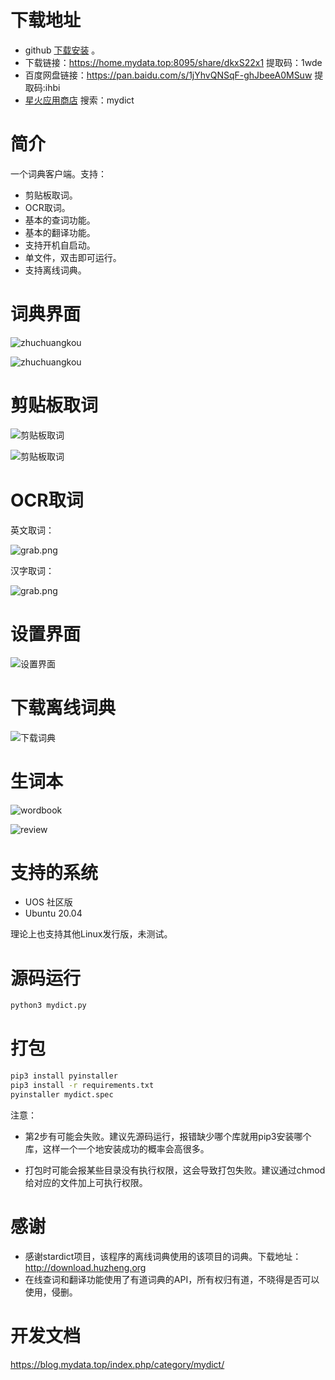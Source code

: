 # 下载地址
- github [下载安装](https://github.com/xxNull-lsk/my_dict/releases/latest) 。
- 下载链接：https://home.mydata.top:8095/share/dkxS22x1  提取码：1wde
- 百度网盘链接：https://pan.baidu.com/s/1jYhvQNSqF-ghJbeeA0MSuw 提取码:ihbi
- [星火应用商店](https://www.deepinos.org/) 搜索：mydict


# 简介

一个词典客户端。支持：

- 剪贴板取词。
- OCR取词。
- 基本的查词功能。
- 基本的翻译功能。
- 支持开机自启动。
- 单文件，双击即可运行。
- 支持离线词典。



# 词典界面

![zhuchuangkou](https://home.mydata.top:8684/blog/20221002200213-main.png)

![zhuchuangkou](https://home.mydata.top:8684/blog/20221002200217-main2.png)

# 剪贴板取词

![剪贴板取词](https://home.mydata.top:8684/blog/20221002200220-clipboard.png)

![剪贴板取词](readme.assets/clipboard2.png)

# OCR取词

英文取词：

![grab.png](https://home.mydata.top:8684/blog/20221002200223-grab.png)

汉字取词：

![grab.png](https://home.mydata.top:8684/blog/20221002200226-grab1.png)

# 设置界面

![设置界面](https://home.mydata.top:8684/blog/20221002200232-setting.png)

# 下载离线词典

![下载词典](https://home.mydata.top:8684/blog/20221002200235-download.png)

# 生词本

![wordbook](https://home.mydata.top:8684/blog/20221002200237-wordbook.png)

![review](https://home.mydata.top:8684/blog/20221002200241-review.png)

# 支持的系统

- UOS 社区版
- Ubuntu 20.04

理论上也支持其他Linux发行版，未测试。



# 源码运行

```bash
python3 mydict.py
```



# 打包

```bash
pip3 install pyinstaller
pip3 install -r requirements.txt
pyinstaller mydict.spec
```

注意：

- 第2步有可能会失败。建议先源码运行，报错缺少哪个库就用pip3安装哪个库，这样一个一个地安装成功的概率会高很多。

- 打包时可能会报某些目录没有执行权限，这会导致打包失败。建议通过chmod给对应的文件加上可执行权限。

# 感谢

- 感谢stardict项目，该程序的离线词典使用的该项目的词典。下载地址：http://download.huzheng.org
- 在线查词和翻译功能使用了有道词典的API，所有权归有道，不晓得是否可以使用，侵删。



# 开发文档

https://blog.mydata.top/index.php/category/mydict/
